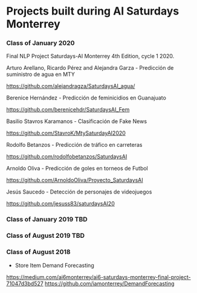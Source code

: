 # Projects built during AI Saturdays Monterrey

### Class of January 2020

Final NLP Project Saturdays-AI Monterrey 4th Edition, cycle 1 2020.
 
Arturo Arellano, Ricardo Pérez and Alejandra Garza - Predicción de suministro de agua en MTY

https://github.com/alejandragza/SaturdaysAI_agua/

Berenice Hernández - Predicción de feminicidios en Guanajuato

https://github.com/berenicehdr/SaturdaysAI_Fem

Basilio Stavros Karamanos - Clasificación de Fake News

https://github.com/StavroK/MtySaturdayAI2020

Rodolfo Betanzos - Predicción de tráfico en carreteras

https://github.com/rodolfobetanzos/SaturdaysAI

Arnoldo Oliva - Predicción de goles en torneos de Futbol

https://github.com/ArnoldoOliva/Proyecto_SaturdaysAI

Jesús Saucedo - Detección de personajes de videojuegos

https://github.com/jesuss83/saturdaysAI20

### Class of January 2019 TBD

### Class of August 2019 TBD

### Class of August 2018

- Store Item Demand Forecasting 

https://medium.com/ai6monterrey/ai6-saturdays-monterrey-final-project-71047d3bd527
https://github.com/iamonterrey/DemandForecasting


